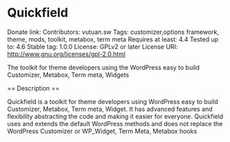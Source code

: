 # Quickfield
Donate link: 
Contributors: vutuan.sw
Tags: customizer,options framework, theme, mods, toolkit, metabox, term meta
Requires at least: 4.4
Tested up to: 4.6
Stable tag: 1.0.0
License: GPLv2 or later
License URI: http://www.gnu.org/licenses/gpl-2.0.html

The toolkit for theme developers using the WordPress easy to build Customizer, Metabox, Term meta, Widgets


== Description ==

Quickfield is a toolkit for theme developers using WordPress easy to build Customizer, Metabox, Term meta, Widget. It has advanced features and flexibility abstracting the code and making it easier for everyone. 
Quickfield uses and extends the default WordPress methods and does not replace the WordPress Customizer or WP_Widget, Term Meta, Metabox hooks
